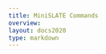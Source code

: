 ```yaml
---
title: MiniSLATE Commands
overview: 
layout: docs2020
type: markdown
---
```


<div id="minislate-content">

</div>

<script src='https://cdnjs.cloudflare.com/ajax/libs/showdown/1.9.1/showdown.min.js'></script>
<script>

$(document).ready(function() {
    $.get("https://raw.githubusercontent.com/slateci/minislate/master/COMMANDS.md", function(data) {
            var converter = new showdown.Converter({ghCompatibleHeaderId: true}),
            html = converter.makeHtml(data);
            html = html.replace(/<h1.+<\/h1>/, "");
            $("#minislate-content").html(html);
            /* Rerun Prism syntax highlighting on the current page */
            Prism.highlightAll();
            
    });
});

</script>